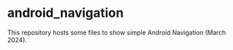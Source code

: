 # android_navigation
This repository hosts some files to show simple Android Navigation (March 2024).
